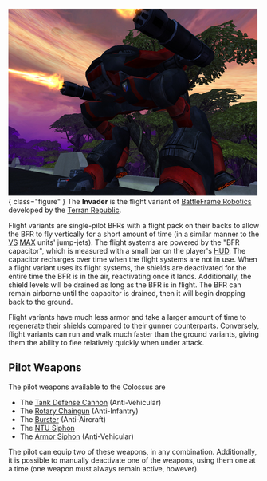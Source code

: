 ![Invader](../images/PSScreenShot0322.jpg){ class="figure" } The
**Invader** is the flight variant of
[BattleFrame Robotics](../vehicles/BattleFrame_Robotics.md) developed by the
[Terran Republic](../etc/Terran_Republic.md).

Flight variants are single-pilot BFRs with a flight pack on their backs to allow
the BFR to fly vertically for a short amount of time (in a similar manner to the
[VS](../etc/Vanu_Sovereignty.md) [MAX](../armor/Mechanized_Assault_Exo-Suit.md) units'
jump-jets). The flight systems are powered by the "BFR capacitor", which is
measured with a small bar on the player's [HUD](../etc/Heads-up_Display.md). The
capacitor recharges over time when the flight systems are not in use. When a
flight variant uses its flight systems, the shields are deactivated for the
entire time the BFR is in the air, reactivating once it lands. Additionally, the
shield levels will be drained as long as the BFR is in flight. The BFR can
remain airborne until the capacitor is drained, then it will begin dropping back
to the ground.

Flight variants have much less armor and take a larger amount of time to
regenerate their shields compared to their gunner counterparts. Conversely,
flight variants can run and walk much faster than the ground variants, giving
them the ability to flee relatively quickly when under attack.

## **Pilot Weapons**

The pilot weapons available to the Colossus are

- The [Tank Defense Cannon](../weapons/Tank_Defense_Cannon.md) (Anti-Vehicular)
- The [Rotary Chaingun](Rotary_Chaingun.md) (Anti-Infantry)
- The [Burster](Burster_(BFR).md) (Anti-Aircraft)
- The [NTU Siphon](../weapons/NTU_Siphon.md)
- The [Armor Siphon](../weapons/Armor_Siphon.md) (Anti-Vehicular)

The pilot can equip two of these weapons, in any combination. Additionally, it
is possible to manually deactivate one of the weapons, using them one at a time
(one weapon must always remain active, however).


